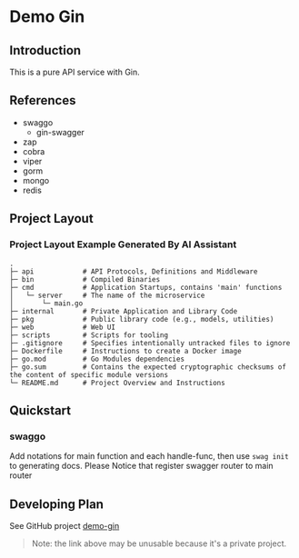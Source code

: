 # Demo Gin

## Introduction

This is a pure API service with Gin.

## References

- swaggo
  - gin-swagger
- zap
- cobra
- viper
- gorm
- mongo
- redis

## Project Layout


### Project Layout Example Generated By AI Assistant

```shell
.
├─ api            # API Protocols, Definitions and Middleware
├─ bin            # Compiled Binaries
├─ cmd            # Application Startups, contains 'main' functions
│   └─ server     # The name of the microservice
│       └─ main.go
├─ internal       # Private Application and Library Code
├─ pkg            # Public library code (e.g., models, utilities)
├─ web            # Web UI
├─ scripts        # Scripts for tooling
├─ .gitignore     # Specifies intentionally untracked files to ignore
├─ Dockerfile     # Instructions to create a Docker image
├─ go.mod         # Go Modules dependencies
├─ go.sum         # Contains the expected cryptographic checksums of the content of specific module versions
└─ README.md      # Project Overview and Instructions
```

## Quickstart

### swaggo

Add notations for main function and each handle-func, then use `swag init` to generating docs. Please Notice that register swagger router to main router


## Developing Plan

See GitHub project
[demo-gin](https://github.com/users/wwfyde/projects/2/views/1)

> Note: the link above may be unusable because it's a private project.
